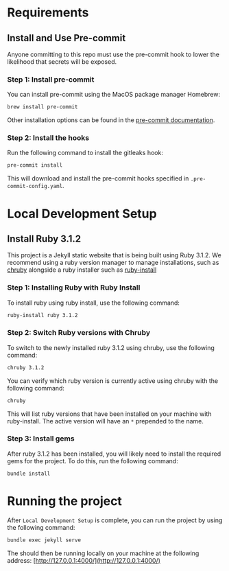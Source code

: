 # Requirements

## Install and Use Pre-commit

Anyone committing to this repo must use the pre-commit hook to lower the likelihood that secrets will be exposed.

### Step 1: Install pre-commit

You can install pre-commit using the MacOS package manager Homebrew:

```sh
brew install pre-commit
```

Other installation options can be found in the [pre-commit documentation](https://pre-commit.com/#install).

### Step 2: Install the hooks

Run the following command to install the gitleaks hook:

```sh
pre-commit install
```

This will download and install the pre-commit hooks specified in `.pre-commit-config.yaml`.

# Local Development Setup
## Install Ruby 3.1.2
This project is a Jekyll static website that is being built using Ruby 3.1.2. We recommend using a ruby version manager to manage installations, such as [chruby](https://github.com/postmodern/chruby) alongside a ruby installer such as [ruby-install](https://github.com/postmodern/ruby-install#readme)

### Step 1: Installing Ruby with Ruby Install
To install ruby using ruby install, use the following command:

```sh
ruby-install ruby 3.1.2
```

### Step 2: Switch Ruby versions with Chruby
To switch to the newly installed ruby 3.1.2 using chruby, use the following command:

```sh
chruby 3.1.2
```

You can verify which ruby version is currently active using chruby with the following command:

```sh
chruby
```

This will list ruby versions that have been installed on your machine with ruby-install. The active version will have an `*` prepended to the name.

### Step 3: Install gems
After ruby 3.1.2 has been installed, you will likely need to install the required gems for the project. To do this, run the following command:

```sh
bundle install
```

# Running the project
After `Local Development Setup` is complete, you can run the project by using the following command:

```sh
bundle exec jekyll serve
```

The should then be running locally on your machine at the following address: [http://127.0.0.1:4000/](http://127.0.0.1:4000/)
